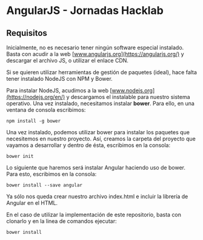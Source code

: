 # AngularJS - Jornadas Hacklab

## Requisitos

Inicialmente, no es necesario tener ningún software especial instalado. Basta con acudir a la web [www.angularjs.org](https://angularjs.org/) y
descargar el archivo JS, o utilizar el enlace CDN.

Si se quieren utilizar herramientas de gestión de paquetes (ideal), hace falta tener instalado NodeJS con NPM y Bower.

Para instalar NodeJS, acudimos a la web [www.nodejs.org](https://nodejs.org/en/) y descargamos el instalable para nuestro
sistema operativo. Una vez instalado, necesitamos instalar **bower**. Para ello, en una ventana de consola escribimos:

```
npm install -g bower
```

Una vez instalado, podemos utilizar bower para instalar los paquetes que necesitemos en nuestro proyecto. Así, creamos la carpeta
del proyecto que vayamos a desarrollar y dentro de ésta, escribimos en la consola:

```
bower init
```

Lo siguiente que haremos será instalar Angular haciendo uso de bower. Para esto, escribimos en la consola:
```
bower install --save angular
```

Ya sólo nos queda crear nuestro archivo index.html e incluir la librería de Angular en el HTML.

En el caso de utilizar la implementación de este repositorio, basta con clonarlo y en la linea de comandos ejecutar: 

```
bower install
```
